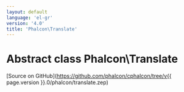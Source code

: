 ```yaml
---
layout: default
language: 'el-gr'
version: '4.0'
title: 'Phalcon\Translate'
---
```

# Abstract class **Phalcon\Translate**

[Source on GitHub](https://github.com/phalcon/cphalcon/tree/v{{ page.version }}.0/phalcon/translate.zep)